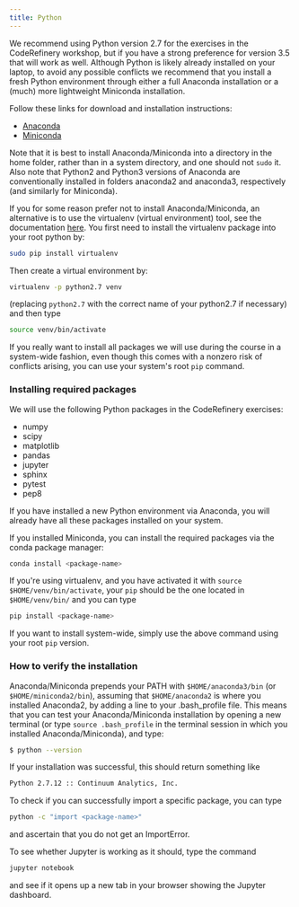 ```yaml
---
title: Python
---
```


We recommend using Python version 2.7 for the exercises in the CodeRefinery workshop, but if you have 
a strong preference for version 3.5 that will work as well.
Although Python is likely already installed on your laptop, to avoid any possible 
conflicts we recommend that you install a fresh Python environment through 
either a full Anaconda installation or a (much) more lightweight Miniconda 
installation. 

Follow these links for download and installation instructions:

- [Anaconda](https://docs.continuum.io/anaconda/install)
- [Miniconda](http://conda.pydata.org/docs/install/quick.html)

Note that it is best to install Anaconda/Miniconda into a directory in the home folder, rather than in a system directory, and one should not `sudo` it. Also note that Python2 and Python3 versions of Anaconda are conventionally installed in folders anaconda2 and anaconda3, respectively (and similarly for Miniconda). 

If you for some reason prefer not to install Anaconda/Miniconda, an alternative is to use the virtualenv (virtual environment) tool, see the documentation [here](http://docs.python-guide.org/en/latest/dev/virtualenvs/). You first need to install the virtualenv package into your root python by:

```bash
sudo pip install virtualenv
```

Then create a virtual environment by:

```bash
virtualenv -p python2.7 venv
```

(replacing `python2.7` with the correct name of your python2.7 if necessary)
and then type

```bash
source venv/bin/activate
```

If you really want to install all packages we will use during the course in a system-wide fashion, even though this comes with a nonzero risk of conflicts arising, you can use your system's root `pip` command.


### Installing required packages

We will use the following Python packages in the CodeRefinery exercises:

- numpy
- scipy
- matplotlib
- pandas
- jupyter
- sphinx
- pytest
- pep8
 
If you have installed a new Python environment via Anaconda, you will already have all these packages installed on your system. 

If you installed Miniconda, you can install the required packages via the conda package manager:

```bash
conda install <package-name>
```

If you're using virtualenv, and you have activated it with `source $HOME/venv/bin/activate`, your `pip` should be the one located in `$HOME/venv/bin/` and you can type

```bash
pip install <package-name>
```

If you want to install system-wide, simply use the above command using your root `pip` version.


### How to verify the installation

Anaconda/Miniconda prepends your PATH with `$HOME/anaconda3/bin` (or `$HOME/miniconda2/bin`), assuming that `$HOME/anaconda2` is where you installed Anaconda2, by adding a line to your .bash_profile file. This means that you can test your Anaconda/Miniconda installation by opening a new terminal (or type `source .bash_profile` in the terminal session in which you installed Anaconda/Miniconda), and type:

```bash
$ python --version
```
If your installation was successful, this should return something like

```bash
Python 2.7.12 :: Continuum Analytics, Inc.
```

To check if you can successfully import a specific package, you can type

```bash
python -c "import <package-name>"
```

and ascertain that you do not get an ImportError.

To see whether Jupyter is working as it should, type the command

```bash
jupyter notebook
```

and see if it opens up a new tab in your browser showing the Jupyter dashboard.
